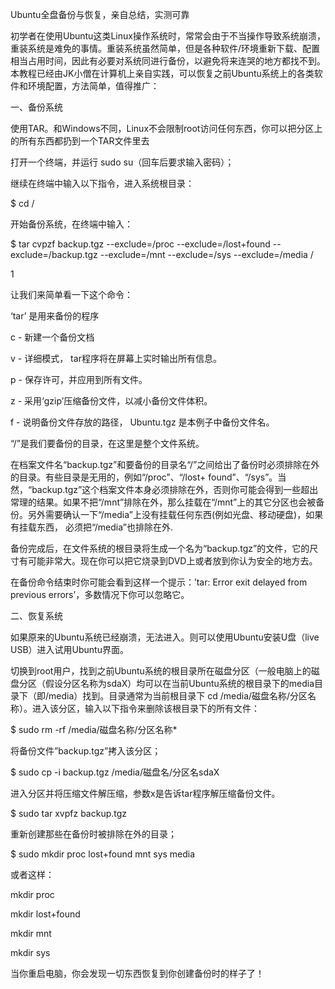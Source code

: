 Ubuntu全盘备份与恢复，亲自总结，实测可靠

初学者在使用Ubuntu这类Linux操作系统时，常常会由于不当操作导致系统崩溃，重装系统是难免的事情。重装系统虽然简单，但是各种软件/环境重新下载、配置相当占用时间，因此有必要对系统同进行备份，以避免将来连哭的地方都找不到。本教程已经由JK小僧在计算机上亲自实践，可以恢复之前Ubuntu系统上的各类软件和环境配置，方法简单，值得推广：

一、备份系统

使用TAR。和Windows不同，Linux不会限制root访问任何东西，你可以把分区上的所有东西都扔到一个TAR文件里去

打开一个终端，并运行 sudo su（回车后要求输入密码）；

继续在终端中输入以下指令，进入系统根目录： 

$ cd /

开始备份系统，在终端中输入：

$ tar cvpzf backup.tgz --exclude=/proc --exclude=/lost+found --exclude=/backup.tgz --exclude=/mnt --exclude=/sys --exclude=/media /

1

让我们来简单看一下这个命令：

‘tar’ 是用来备份的程序

c - 新建一个备份文档

v - 详细模式， tar程序将在屏幕上实时输出所有信息。

p - 保存许可，并应用到所有文件。

z - 采用‘gzip’压缩备份文件，以减小备份文件体积。

f - 说明备份文件存放的路径， Ubuntu.tgz 是本例子中备份文件名。

“/”是我们要备份的目录，在这里是整个文件系统。

在档案文件名“backup.tgz”和要备份的目录名“/”之间给出了备份时必须排除在外的目录。有些目录是无用的，例如“/proc”、“/lost+ found”、“/sys”。当然，“backup.tgz”这个档案文件本身必须排除在外，否则你可能会得到一些超出常理的结果。如果不把“/mnt”排除在外，那么挂载在“/mnt”上的其它分区也会被备份。另外需要确认一下“/media”上没有挂载任何东西(例如光盘、移动硬盘)，如果有挂载东西， 必须把“/media”也排除在外.

备份完成后，在文件系统的根目录将生成一个名为“backup.tgz”的文件，它的尺寸有可能非常大。现在你可以把它烧录到DVD上或者放到你认为安全的地方去。 

在备份命令结束时你可能会看到这样一个提示：’tar: Error exit delayed from previous errors’，多数情况下你可以忽略它。

二、恢复系统

如果原来的Ubuntu系统已经崩溃，无法进入。则可以使用Ubuntu安装U盘（live USB）进入试用Ubuntu界面。



切换到root用户，找到之前Ubuntu系统的根目录所在磁盘分区（一般电脑上的磁盘分区（假设分区名称为sdaX）均可以在当前Ubuntu系统的根目录下的media目录下（即/media）找到。目录通常为当前根目录下 cd /media/磁盘名称/分区名称）。进入该分区，输入以下指令来删除该根目录下的所有文件： 

$ sudo rm -rf /media/磁盘名称/分区名称*

将备份文件”backup.tgz”拷入该分区； 

$ sudo cp -i backup.tgz /media/磁盘名/分区名sdaX

进入分区并将压缩文件解压缩，参数x是告诉tar程序解压缩备份文件。 

$ sudo tar xvpfz backup.tgz

重新创建那些在备份时被排除在外的目录； 

$ sudo mkdir proc lost+found mnt sys media 

或者这样： 

mkdir proc 

mkdir lost+found 

mkdir mnt 

mkdir sys

当你重启电脑，你会发现一切东西恢复到你创建备份时的样子了！

